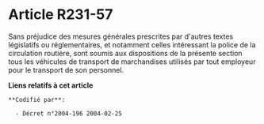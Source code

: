 # Article R231-57

Sans préjudice des mesures générales prescrites par d'autres textes législatifs ou réglementaires, et notamment celles
intéressant la police de la circulation routière, sont soumis aux dispositions de la présente section tous les véhicules de
transport de marchandises utilisés par tout employeur pour le transport de son personnel.

**Liens relatifs à cet article**

	**Codifié par**:

	  - Décret n°2004-196 2004-02-25
